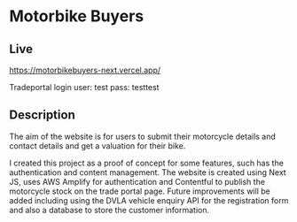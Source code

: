 # Motorbike Buyers

## Live

<https://motorbikebuyers-next.vercel.app/>

Tradeportal login
user: test
pass: testtest

## Description

The aim of the website is for users to submit their motorcycle details and contact details and get a valuation for their bike.

I created this project as a proof of concept for some features, such has the authentication and content management. The website is created using Next JS, uses AWS Amplify for authentication and Contentful to publish the motorcycle stock on the trade portal page. Future improvements will be added including using the DVLA vehicle enquiry API for the registration form and also a database to store the customer information.
